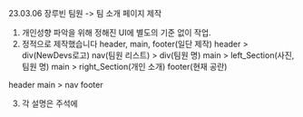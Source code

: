 23.03.06
장루빈 팀원
-> 팀 소개 페이지 제작
1. 개인성향 파악을 위해 정해진 UI에 별도의 기준 없이 작업.
2. 정적으로 제작했습니다
      header, main, footer(일단 제작)
      header > div(NewDevs로고)
      nav(팀원 리스트) > div(팀원 명)
      main > left_Section(사진, 팀원 명)
      main > right_Section(개인 소개)
      footer(현재 공란)
  <body>
  header
  main > nav
  footer
  </body>
  
3. 각 설명은 주석에